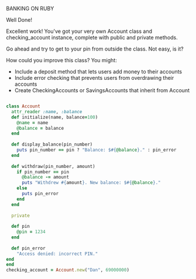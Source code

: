 BANKING ON RUBY

Well Done!

Excellent work! You've got your very own Account class and checking_account instance, complete with public and private methods.

Go ahead and try to get to your pin from outside the class. Not easy, is it?

How could you improve this class? You might:

* Include a deposit method that lets users add money to their accounts
* Include error checking that prevents users from overdrawing their accounts
* Create CheckingAccounts or SavingsAccounts that inherit from Account

```ruby

class Account
  attr_reader :name, :balance
  def initialize(name, balance=100)
    @name = name
    @balance = balance
  end
  
  def display_balance(pin_number)
    puts pin_number == pin ? "Balance: $#{@balance}." : pin_error
  end
  
  def withdraw(pin_number, amount)
    if pin_number == pin
      @balance -= amount
      puts "Withdrew #{amount}. New balance: $#{@balance}."
    else
      puts pin_error
    end
  end
  
  private
  
  def pin
    @pin = 1234
  end
  
  def pin_error
    "Access denied: incorrect PIN."
end
end
checking_account = Account.new("Dan", 69000000)
```
